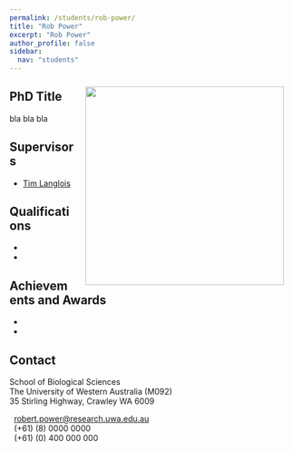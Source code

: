 ```yaml
---
permalink: /students/rob-power/
title: "Rob Power"
excerpt: "Rob Power"
author_profile: false
sidebar:
  nav: "students"
---
```

<img class="philprofile" src='/images/blank.jpg' align='right' width="350" hspace="20" vspace="10">

## PhD Title
bla bla bla

## Supervisors
- [Tim Langlois](https://brookegibbons.github.io/academics/tim-langlois/ "Tim Langlois")

## Qualifications
-
-

## Achievements and Awards
-
-

## Contact
<p class="address"><i class="far fa-building"></i> School of Biological Sciences<br>
The University of Western Australia (M092)<br>
35 Stirling Highway, Crawley WA 6009</p>

<p class="phoneemail"><i class="far fa-envelope-open"></i>&nbsp;&nbsp;<a href="mailto:robert.power@research.uwa.edu.au">robert.power@research.uwa.edu.au</a><br>
<i class="fas fa-phone"></i>&nbsp;&nbsp;(+61) (8) 0000 0000<br>
<i class="fas fa-mobile-alt"></i>&nbsp;&nbsp;(+61) (0) 400 000 000<br>
